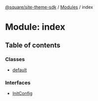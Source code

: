 [@square/site-theme-sdk](../GettingStarted.md) / [Modules](../modules.md) / index

# Module: index

## Table of contents

### Classes

- [default](../classes/index.default.md)

### Interfaces

- [InitConfig](../interfaces/index.InitConfig.md)
